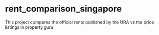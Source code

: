 # rent_comparison_singapore
This project compares the official rents published by the URA vs the price listings in property guru

